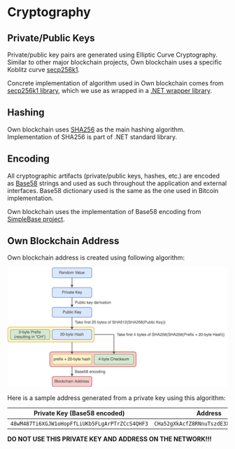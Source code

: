 # Cryptography

## Private/Public Keys

Private/public key pairs are generated using Elliptic Curve Cryptography. Similar to other major blockchain projects, Own blockchain uses a specific Koblitz curve [secp256k1](https://en.bitcoin.it/wiki/Secp256k1).

Concrete implementation of algorithm used in Own blockchain comes from [secp256k1 library](https://github.com/bitcoin-core/secp256k1), which we use as wrapped in a [.NET wrapper library](https://github.com/MeadowSuite/Secp256k1.Net).

## Hashing

Own blockchain uses [SHA256](https://en.wikipedia.org/wiki/SHA-256) as the main hashing algorithm. Implementation of SHA256 is part of .NET standard library.

## Encoding

All cryptographic artifacts (private/public keys, hashes, etc.) are encoded as [Base58](https://en.wikipedia.org/wiki/Base58) strings and used as such throughout the application and external interfaces. Base58 dictionary used is the same as the one used in Bitcoin implementation.

Own blockchain uses the implementation of Base58 encoding from [SimpleBase project](https://github.com/ssg/SimpleBase).

## Own Blockchain Address

Own blockchain address is created using following algorithm:

![Own Blockchain Address Algorithm](OwnBlockchainAddress.png)

Here is a sample address generated from a private key using this algorithm:

Private Key (Base58 encoded) | Address
---|---
`48wM487Ti6XGJW1oHopFfLiUKb5FLgArPTrZCcS4QHF3` | `CHa52gXkAcfZ8RNnuTszdE3XvxaNhtrdFrM`

**DO NOT USE THIS PRIVATE KEY AND ADDRESS ON THE NETWORK!!!**
